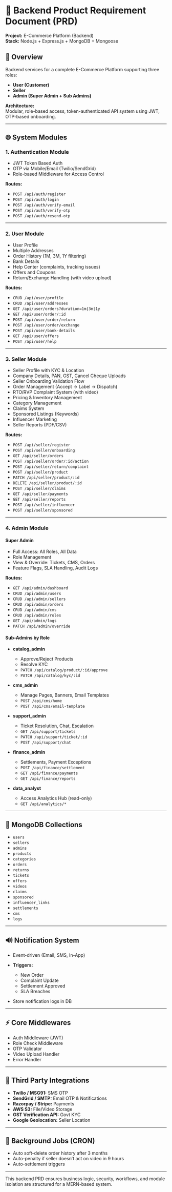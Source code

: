 # 🛒 Backend Product Requirement Document (PRD)

**Project:** E-Commerce Platform (Backend)  
**Stack:** Node.js + Express.js + MongoDB + Mongoose  

## 🤝 Overview

Backend services for a complete E-Commerce Platform supporting three roles:

- **User (Customer)**
- **Seller**
- **Admin (Super Admin + Sub Admins)**

**Architecture:**  
Modular, role-based access, token-authenticated API system using JWT, OTP-based onboarding.

---

## 🌐 System Modules

### 1. Authentication Module

- JWT Token Based Auth
- OTP via Mobile/Email (Twilio/SendGrid)
- Role-based Middleware for Access Control

**Routes:**
- `POST /api/auth/register`
- `POST /api/auth/login`
- `POST /api/auth/verify-email`
- `POST /api/auth/verify-otp`
- `POST /api/auth/resend-otp`

---

### 2. User Module

- User Profile
- Multiple Addresses
- Order History (1M, 3M, 1Y filtering)
- Bank Details
- Help Center (complaints, tracking issues)
- Offers and Coupons
- Return/Exchange Handling (with video upload)

**Routes:**
- `CRUD /api/user/profile`
- `CRUD /api/user/addresses`
- `GET /api/user/orders?duration=1m|3m|1y`
- `GET /api/user/order/:id`
- `POST /api/user/order/return`
- `POST /api/user/order/exchange`
- `POST /api/user/bank-details`
- `GET /api/user/offers`
- `POST /api/user/help`

---

### 3. Seller Module

- Seller Profile with KYC & Location
- Company Details, PAN, GST, Cancel Cheque Uploads
- Seller Onboarding Validation Flow
- Order Management (Accept → Label → Dispatch)
- RTO/RVP Complaint System (with video)
- Pricing & Inventory Management
- Category Management
- Claims System
- Sponsored Listings (Keywords)
- Influencer Marketing
- Seller Reports (PDF/CSV)

**Routes:**
- `POST /api/seller/register`
- `POST /api/seller/onboarding`
- `GET /api/seller/orders`
- `POST /api/seller/order/:id/action`
- `POST /api/seller/return/complaint`
- `POST /api/seller/product`
- `PATCH /api/seller/product/:id`
- `DELETE /api/seller/product/:id`
- `POST /api/seller/claims`
- `GET /api/seller/payments`
- `GET /api/seller/reports`
- `POST /api/seller/influencer`
- `POST /api/seller/sponsored`

---

### 4. Admin Module

#### Super Admin
- Full Access: All Roles, All Data
- Role Management
- View & Override: Tickets, CMS, Orders
- Feature Flags, SLA Handling, Audit Logs

**Routes:**
- `GET /api/admin/dashboard`
- `CRUD /api/admin/users`
- `CRUD /api/admin/sellers`
- `CRUD /api/admin/orders`
- `CRUD /api/admin/cms`
- `CRUD /api/admin/roles`
- `GET /api/admin/logs`
- `PATCH /api/admin/override`

#### Sub-Admins by Role

- **catalog_admin**  
  - Approve/Reject Products  
  - Resolve KYC  
  - `PATCH /api/catalog/product/:id/approve`  
  - `PATCH /api/catalog/kyc/:id`

- **cms_admin**  
  - Manage Pages, Banners, Email Templates  
  - `POST /api/cms/home`  
  - `POST /api/cms/email-template`

- **support_admin**  
  - Ticket Resolution, Chat, Escalation  
  - `GET /api/support/tickets`  
  - `PATCH /api/support/ticket/:id`  
  - `POST /api/support/chat`

- **finance_admin**  
  - Settlements, Payment Exceptions  
  - `POST /api/finance/settlement`  
  - `GET /api/finance/payments`  
  - `GET /api/finance/reports`

- **data_analyst**  
  - Access Analytics Hub (read-only)  
  - `GET /api/analytics/*`

---

## 📂 MongoDB Collections

- `users`
- `sellers`
- `admins`
- `products`
- `categories`
- `orders`
- `returns`
- `tickets`
- `offers`
- `videos`
- `claims`
- `sponsored`
- `influencer_links`
- `settlements`
- `cms`
- `logs`

---

## 🔊 Notification System

- Event-driven (Email, SMS, In-App)
- **Triggers:**
  - New Order
  - Complaint Update
  - Settlement Approved
  - SLA Breaches

- Store notification logs in DB

---

## ⚡ Core Middlewares

- Auth Middleware (JWT)
- Role Check Middleware
- OTP Validator
- Video Upload Handler
- Error Handler

---

## 🚀 Third Party Integrations

- **Twilio / MSG91:** SMS OTP  
- **SendGrid / SMTP:** Email OTP & Notifications  
- **Razorpay / Stripe:** Payments  
- **AWS S3:** File/Video Storage  
- **GST Verification API:** Govt KYC  
- **Google Geolocation:** Seller Location

---

## 🔄 Background Jobs (CRON)

- Auto soft-delete order history after 3 months
- Auto-penalty if seller doesn’t act on video in 9 hours
- Auto-settlement triggers

---

This backend PRD ensures business logic, security, workflows, and module isolation are structured for a MERN-based system.
